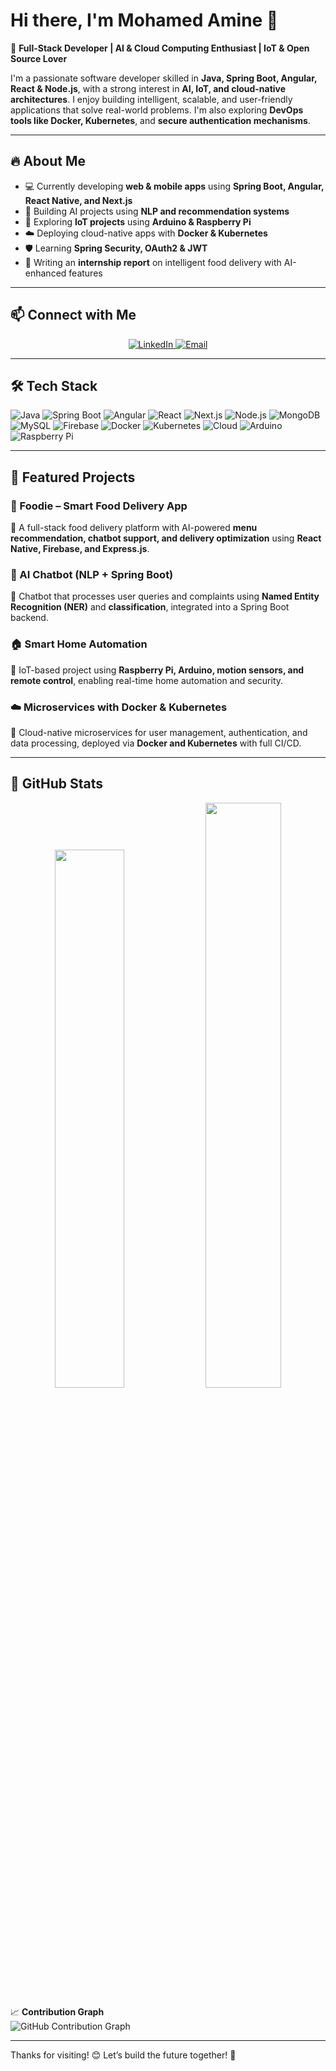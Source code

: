 # Hi there, I'm Mohamed Amine 👋

🚀 **Full-Stack Developer | AI & Cloud Computing Enthusiast | IoT & Open Source Lover**

I'm a passionate software developer skilled in **Java, Spring Boot, Angular, React & Node.js**, with a strong interest in **AI, IoT, and cloud-native architectures**. I enjoy building intelligent, scalable, and user-friendly applications that solve real-world problems. I'm also exploring **DevOps tools like Docker, Kubernetes**, and **secure authentication mechanisms**.

---

## 🔥 About Me
- 💻 Currently developing **web & mobile apps** using **Spring Boot, Angular, React Native, and Next.js**
- 🤖 Building AI projects using **NLP and recommendation systems**
- 📡 Exploring **IoT projects** using **Arduino & Raspberry Pi**
- ☁️ Deploying cloud-native apps with **Docker & Kubernetes**
- 🛡️ Learning **Spring Security, OAuth2 & JWT**
- 📘 Writing an **internship report** on intelligent food delivery with AI-enhanced features

---

## 📫 Connect with Me
<p align="center">
  <a href="https://www.linkedin.com/in/mohamed-amine-hashassi-0639372b3/">
    <img src="https://img.shields.io/badge/LinkedIn-0077B5?style=for-the-badge&logo=linkedin&logoColor=white" alt="LinkedIn">
  </a>
  <a href="mailto:hashassimohamedamine565@gmail.com">
    <img src="https://img.shields.io/badge/Email-D14836?style=for-the-badge&logo=gmail&logoColor=white" alt="Email">
  </a>
</p>

---

## 🛠 Tech Stack
![Java](https://img.shields.io/badge/Java-ED8B00?style=for-the-badge&logo=java&logoColor=white)
![Spring Boot](https://img.shields.io/badge/Spring%20Boot-6DB33F?style=for-the-badge&logo=spring&logoColor=white)
![Angular](https://img.shields.io/badge/Angular-DD0031?style=for-the-badge&logo=angular&logoColor=white)
![React](https://img.shields.io/badge/React-61DAFB?style=for-the-badge&logo=react&logoColor=white)
![Next.js](https://img.shields.io/badge/Next.js-000000?style=for-the-badge&logo=nextdotjs&logoColor=white)
![Node.js](https://img.shields.io/badge/Node.js-339933?style=for-the-badge&logo=nodedotjs&logoColor=white)
![MongoDB](https://img.shields.io/badge/MongoDB-47A248?style=for-the-badge&logo=mongodb&logoColor=white)
![MySQL](https://img.shields.io/badge/MySQL-005C84?style=for-the-badge&logo=mysql&logoColor=white)
![Firebase](https://img.shields.io/badge/Firebase-FFCA28?style=for-the-badge&logo=firebase&logoColor=white)
![Docker](https://img.shields.io/badge/Docker-2496ED?style=for-the-badge&logo=docker&logoColor=white)
![Kubernetes](https://img.shields.io/badge/Kubernetes-326CE5?style=for-the-badge&logo=kubernetes&logoColor=white)
![Cloud](https://img.shields.io/badge/Cloud-4285F4?style=for-the-badge&logo=google-cloud&logoColor=white)
![Arduino](https://img.shields.io/badge/Arduino-00979D?style=for-the-badge&logo=arduino&logoColor=white)
![Raspberry Pi](https://img.shields.io/badge/RaspberryPi-A22846?style=for-the-badge&logo=raspberry-pi&logoColor=white)

---

## 📌 Featured Projects

### 🍔 Foodie – Smart Food Delivery App
🔹 A full-stack food delivery platform with AI-powered **menu recommendation, chatbot support, and delivery optimization** using **React Native, Firebase, and Express.js**.

### 🤖 AI Chatbot (NLP + Spring Boot)
🔹 Chatbot that processes user queries and complaints using **Named Entity Recognition (NER)** and **classification**, integrated into a Spring Boot backend.

### 🏠 Smart Home Automation
🔹 IoT-based project using **Raspberry Pi, Arduino, motion sensors, and remote control**, enabling real-time home automation and security.

### ☁️ Microservices with Docker & Kubernetes
🔹 Cloud-native microservices for user management, authentication, and data processing, deployed via **Docker and Kubernetes** with full CI/CD.

---

## 🌟 GitHub Stats  
<div align="center">
  <img src="https://github-readme-stats.vercel.app/api?username=your-github-username&show_icons=true&theme=github_light" width="47%" />
  <img src="https://streak-stats.demolab.com?user=your-github-username&theme=github_light" width="49%" />
</div> 

📈 **Contribution Graph**  
![GitHub Contribution Graph](https://github-readme-activity-graph.vercel.app/graph?username=your-github-username&theme=radical)

---

Thanks for visiting! 😊 Let’s build the future together! 🚀
